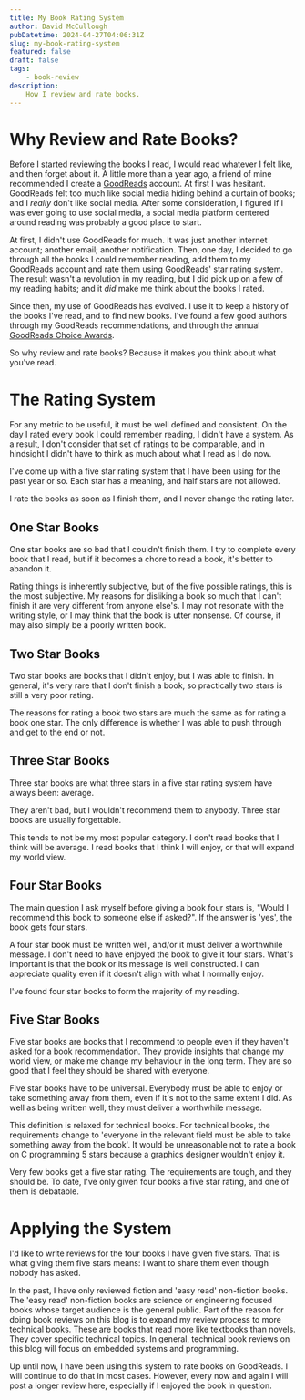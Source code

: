 ```yaml
---
title: My Book Rating System
author: David McCullough
pubDatetime: 2024-04-27T04:06:31Z
slug: my-book-rating-system
featured: false
draft: false
tags:
    - book-review
description:
    How I review and rate books.
---
```


# Why Review and Rate Books?
Before I started reviewing the books I read, I would read whatever I felt like, and then forget about it.
A little more than a year ago, a friend of mine recommended I create a [GoodReads](https://www.goodreads.com/) account.
At first I was hesitant. GoodReads felt too much like social media hiding behind a curtain of books; and I _really_ don't like social media.
After some consideration, I figured if I was ever going to use social media, a social media platform centered around reading was probably a good place to start.

At first, I didn't use GoodReads for much. It was just another internet account; another email; another notification.
Then, one day, I decided to go through all the books I could remember reading, add them to my GoodReads account and rate them using GoodReads' star rating system.
The result wasn't a revolution in my reading, but I did pick up on a few of my reading habits; and it _did_ make me think about the books I rated.

Since then, my use of GoodReads has evolved.
I use it to keep a history of the books I've read, and to find new books.
I've found a few good authors through my GoodReads recommendations, and through the annual [GoodReads Choice Awards](https://www.goodreads.com/choiceawards).

So why review and rate books?
Because it makes you think about what you've read.

# The Rating System
For any metric to be useful, it must be well defined and consistent.
On the day I rated every book I could remember reading, I didn't have a system.
As a result, I don't consider that set of ratings to be comparable, and in hindsight I didn't have to think as much about what I read as I do now.

I've come up with a five star rating system that I have been using for the past year or so.
Each star has a meaning, and half stars are not allowed.

I rate the books as soon as I finish them, and I never change the rating later.

## One Star Books
One star books are so bad that I couldn't finish them.
I try to complete every book that I read, but if it becomes a chore to read a book, it's better to abandon it.

Rating things is inherently subjective, but of the five possible ratings, this is the most subjective.
My reasons for disliking a book so much that I can't finish it are very different from anyone else's.
I may not resonate with the writing style, or I may think that the book is utter nonsense.
Of course, it may also simply be a poorly written book.

## Two Star Books
Two star books are books that I didn't enjoy, but I was able to finish.
In general, it's very rare that I don't finish a book, so practically two stars is still a very poor rating.

The reasons for rating a book two stars are much the same as for rating a book one star.
The only difference is whether I was able to push through and get to the end or not.

##  Three Star Books
Three star books are what three stars in a five star rating system have always been: average.

They aren't bad, but I wouldn't recommend them to anybody.
Three star books are usually forgettable.

This tends to not be my most popular category.
I don't read books that I think will be average.
I read books that I think I will enjoy, or that will expand my world view.

## Four Star Books
The main question I ask myself before giving a book four stars is, "Would I recommend this book to someone else if asked?".
If the answer is 'yes', the book gets four stars.

A four star book must be written well, and/or it must deliver a worthwhile message.
I don't need to have enjoyed the book to give it four stars.
What's important is that the book or its message is well constructed.
I can appreciate quality even if it doesn't align with what I normally enjoy.

I've found four star books to form the majority of my reading.

## Five Star Books
Five star books are books that I recommend to people even if they haven't asked for a book recommendation.
They provide insights that change my world view, or make me change my behaviour in the long term.
They are so good that I feel they should be shared with everyone.

Five star books have to be universal.
Everybody must be able to enjoy or take something away from them, even if it's not to the same extent I did.
As well as being written well, they must deliver a worthwhile message.

This definition is relaxed for technical books.
For technical books, the requirements change to 'everyone in the relevant field must be able to take something away from the book'.
It would be unreasonable not to rate a book on C programming 5 stars because a graphics designer wouldn't enjoy it.

Very few books get a five star rating.
The requirements are tough, and they should be.
To date, I've only given four books a five star rating, and one of them is debatable.

# Applying the System
I'd like to write reviews for the four books I have given five stars.
That is what giving them five stars means: I want to share them even though nobody has asked.

In the past, I have only reviewed fiction and 'easy read' non-fiction books.
The 'easy read' non-fiction books are science or engineering focused books whose target audience is the general public.
Part of the reason for doing book reviews on this blog is to expand my review process to more technical books.
These are books that read more like textbooks than novels.
They cover specific technical topics.
In general, technical book reviews on this blog will focus on embedded systems and programming.

Up until now, I have been using this system to rate books on GoodReads.
I will continue to do that in most cases.
However, every now and again I will post a longer review here, especially if I enjoyed the book in question.
